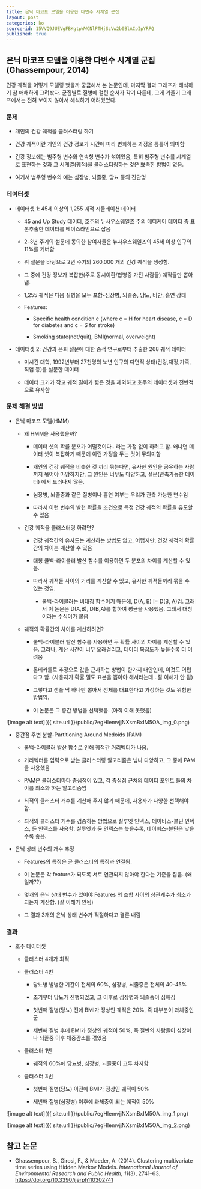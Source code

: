 ```yaml
---
title: 은닉 마코프 모델을 이용한 다변수 시계열 군집
layout: post
categories: ko
source-id: 15VVQ9JUEVgFBKgtpWWCNlPTHjSzVw2b0BlACpIpYRPQ
published: true
---
```

## 은닉 마코프 모델을 이용한 다변수 시계열 군집 (Ghassempour, 2014)

건강 궤적을 어떻게 모델링 했을까 궁금해서 본 논문인데, 마지막 결과 그래프가 해석하기 참 애해하게 그려놨다. 군집별로 질병에 걸린 순서가 각기 다른데, 그게 기울기 그래프에서는 전혀 보이지 않아서 해석하기 어려웠었다.

### 문제

* 개인의 건강 궤적을 클러스터링 하기

* 건강 궤적이란 개인의 건강 정보가 시간에 따라 변화하는 과정을 통틀어 의미함

* 건강 정보에는 범주형 변수와 연속형 변수가 섞여있음, 특히 범주형 변수를 시계열로 표현하는 것과 그 시계열(궤적)을 클러스터링하는 것은 뾰족한 방법이 없음.

* 여기서 범주형 변수의 예는 심장병, 뇌졸중, 당뇨 등의 진단명

### 데이터셋

* 데이터셋 1: 45세 이상의 1,255 궤적 시뮬레이션 데이터

    * 45 and Up Study 데이터, 호주의 뉴사우스웨일즈 주의 메디케어 데이터 중 표본추출한 데이터를 베이스라인으로 잡음 

    * 2-3년 주기의 설문에 동의한 참여자들은 뉴사우스웨일즈의 45세 이상 인구의 11%를 커버함 

    * 위 설문을 바탕으로 2년 주기의 260,000 개의 건강 궤적을 생성함.

    * 그 중에 건강 정보가 복잡한(주로 동시이환/합병증 가진 사람들) 궤적들만 뽑아냄.

    * 1,255 궤적은 다음 질병을 모두 포함-심장병, 뇌졸중, 당뇨, 비만, 흡연 상태

    * Features:

        * Specific health condition c (where c = H for heart disease, c = D for diabetes and c = S for stroke)

        * Smoking state(not/quit), BMI(normal, overweight)

* 데이터셋 2: 건강과 은퇴 설문에 대한 종적 연구로부터 추출한 268 궤적 데이터 

    * 미시건 대학, 1992년부터 27천명의 노년 인구의 다면적 상태(건강,재정,가족,직업 등)를 설문한 데이터

    * 데이터 크기가 작고 궤적 길이가 짧은 것을 제외하고 호주의 데이터셋과 전반적으로 유사함

### 문제 해결 방법

* 은닉 마코프 모델(HMM)

    * 왜 HMM을 사용했을까?

        * 데이터 셋의 확률 분포가 어떨것이다.. 라는 가정 없이 하려고 함. 왜냐면 데이터 셋이 복잡하기 때문에 이런 가정을 두는 것이 무의미함

        * 개인의 건강 궤적을 비슷한 것 끼리 묶는다면, 유사한 원인을 공유하는 사람끼지 묶어야 마땅하지만, 그 원인은 너무도 다양하고, 설문(관측가능한 데이터) 에서 드러나지 않음. 

        * 심장병, 뇌졸중과 같은 질병이나 흡연 여부는 우리가 관측 가능한 변수임

        * 따라서 이런 변수의 발현 확률을 조건으로 특정 건강 궤적의 확률을 유도할 수 있음

    * 건강 궤적을 클러스터링 하려면?

        * 건강 궤적간의 유사도는 계산하는 방법도 없고, 어렵지만, 건강 궤적의 확률간의 차이는 계산할 수 있음

        * 대칭 쿨백-라이블러 발산 함수를 이용하면 두 분포의 차이를 계산할 수 있음. 

        * 따라서 궤적들 사이의 거리를 계산할 수 있고, 유사한 궤적들끼리 묶을 수 있는 것임.

            * 쿨백-라이블러는 비대칭 함수이기 때문에, D(A, B) != D(B, A)임. 그래서 이 논문은 D(A,B), D(B,A)를 합하여 평균을 사용했음. 그래서 대칭이라는 수식어가 붙음

    * 궤적의 확률간의 차이를 계산하려면?

        * 쿨백-라이블러 발산 함수를 사용하면 두 확률 사이의 차이를 계산할 수 있음. 그러나, 계산 시간이 너무 오래걸리고, 데이터 복잡도가 높을수록 더 어려움

        * 몬테카를로 추정으로 값을 근사하는 방법이 한가지 대안인데, 이것도 어렵다고 함. (사용자가 확률 밀도 표본을 뽑아야 해서라는데...잘 이해가 안 됨)

        * 그렇다고 샘플 딱 하나만 뽑아서 전체를 대표한다고 가정하는 것도 위험한 방법임.

        * 이 논문은 그 중간 방법을 선택했음. (아직 이해 못했음)

![image alt text]({{ site.url }}/public/7egHIemvjjNXsmBxIM5OA_img_0.png)

* 중간점 주변 분할-Partitioning Around Medoids (PAM)

    * 쿨백-라이블러 발산 함수로 인해 궤적간 거리벡터가 나옴.

    * 거리벡터를 입력으로 받는 클러스터링 알고리즘은 넘나 다양하고, 그 중에 PAM을 사용했음

    * PAM은 클러스터마다 중심점이 있고, 각 중심점 근처의 데이터 포인트 들의 차이를 최소화 하는 알고리즘임

    * 최적의 클러스터 개수를 계산해 주지 않기 때문에, 사용자가 다양한 선택해야 함.

    * 최적의 클러스터 개수를 검증하는 방법으로 실루엣 인덱스, 데이비스-볼딘 인덱스, 듄 인덱스를 사용함. 실루엣과 듄 인덱스는 높을수록, 데이비스-볼딘은 낮을 수록 좋음.

* 은닉 상태 변수의 개수 추정

    * Features의 특징은 곧 클러스터의 특징과 연결됨.

    * 이 논문은 각 feature가 되도록 서로 연관되지 않아야 한다는 기준을 잡음. (왜일까??)

    * 몇개의 은닉 상태 변수가 있어야 Features 의 조합 사이의 상관계수가 최소가 되는지 계산함. (잘 이해가 안됨)

    * 그 결과 3개의 은닉 상태 변수가 적절하다고 결론 내림

### 결과

* 호주 데이터셋

    * 클러스터 4개가 최적

    * 클러스터 4번

        * 당뇨병 발병한 기간이 전체의 60%, 심장병, 뇌졸중은 전체의 40-45%

        * 초기부터 당뇨가 진행되었고, 그 이후로 심장병과 뇌졸중이 심해짐

        * 첫번째 질병(당뇨) 전에 BMI가 정상인 궤적은 20%, 즉 대부분이 과체중인 군

        * 세번째 질병 후에 BMI가 정상인 궤적이 50%, 즉 절반의 사람들이 심장이나 뇌졸중 이후 체중감소를 겪었음

    * 클러스터 1번

        * 궤적의 60%에 당뇨병, 심장병, 뇌졸중이 고루 차지함

    * 클러스터 3번

        * 첫번째 질병(당뇨) 이전에 BMI가 정상인 궤적이 50% 

        * 세번째 질병(심장병) 이후에 과체중이 되는 궤적이 50%

![image alt text]({{ site.url }}/public/7egHIemvjjNXsmBxIM5OA_img_1.png)

![image alt text]({{ site.url }}/public/7egHIemvjjNXsmBxIM5OA_img_2.png)

## 참고 논문

- Ghassempour, S., Girosi, F., & Maeder, A. (2014). Clustering multivariate time series using Hidden Markov Models. *International Journal of Environmental Research and Public Health*, *11*(3), 2741–63. https://doi.org/10.3390/ijerph110302741


